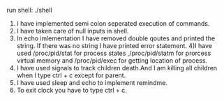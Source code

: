 run shell: ./shell

1) I have implemented semi colon seperated execution of commands.
2) I have taken care of null inputs in shell.
3) In echo imlementation I have removed double qoutes and printed the string. If
there was no string I have printed error statement.
4)I have used /proc/pid/stat for process states ,/proc/pid/statm for prorcess virtual
memory and /proc/pid/exec for getting location of process.
5) I have used signals to track children death.And I am killing all children when I
type ctrl + c except for parent.
6) I have used sleep and echo to implement remindme.
7) To exit clock you have to type ctrl + c.
